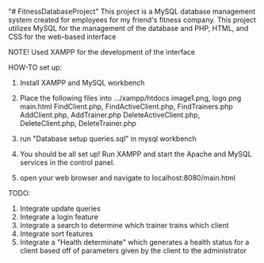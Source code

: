 "# FitnessDatabaseProject" 
This project is a MySQL database management system created for employees for my friend's fitness company. 
This project utilizes MySQL for the management of the database and PHP, HTML, and CSS for the web-based interface

NOTE! Used XAMPP for the development of the interface

HOW-TO set up:
1) Install XAMPP and MySQL workbench
2) Place the following files into .../xampp/htdocs
    image1.png, logo.png
    main.html
    FindClient.php, FindActiveClient.php, FindTrainers.php
    AddClient.php, AddTrainer.php
    DeleteActiveClient.php, DeleteClient.php, DeleteTrainer.php

3) run "Database setup queries.sql" in mysql workbench
4) You should be all set up! Run XAMPP and start the Apache and MySQL services in the    control panel.
5) open your web browser and navigate to localhost:8080/main.html

TODO:
1) Integrate update queries
2) Integrate a login feature
3) Integrate a search to determine which trainer trains which client
4) Integrate sort features
5) Integrate a "Health determinate" which generates a health status for a client based off of parameters given by the client to the administrator